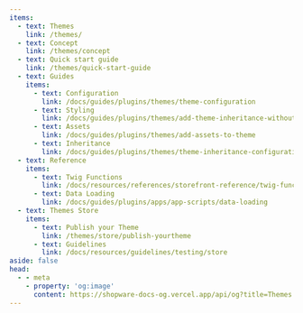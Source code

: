 ```yaml
---
items:
  - text: Themes
    link: /themes/
  - text: Concept
    link: /themes/concept
  - text: Quick start guide
    link: /themes/quick-start-guide
  - text: Guides
    items:
      - text: Configuration
        link: /docs/guides/plugins/themes/theme-configuration
      - text: Styling
        link: /docs/guides/plugins/themes/add-theme-inheritance-without-resources
      - text: Assets
        link: /docs/guides/plugins/themes/add-assets-to-theme
      - text: Inheritance
        link: /docs/guides/plugins/themes/theme-inheritance-configuration
  - text: Reference
    items:
      - text: Twig Functions
        link: /docs/resources/references/storefront-reference/twig-function-reference
      - text: Data Loading
        link: /docs/guides/plugins/apps/app-scripts/data-loading
  - text: Themes Store
    items:
      - text: Publish your Theme
        link: /themes/store/publish-yourtheme
      - text: Guidelines
        link: /docs/resources/guidelines/testing/store
aside: false
head:
  - - meta
    - property: 'og:image'
      content: https://shopware-docs-og.vercel.app/api/og?title=Themes
---
```


<SwagLanding image="/landing/themes.png">
    <template #title>Craft beautiful themes that inspire</template>
    <template #description>
        <p>Themes allow merchants transport their brand and identity. They are the way they present their products and services. Create a theme and sell it on the store, so merchants can use it in their stores.</p>
        <p>Shopware's theme system is based on [Twig.js](#) and an inheritance mechanism, so you can write individual themes without breaking Shopware's core functionalities.</p>
    </template>
    <template #ctas>
        <PageRef page="/docs/guides/plugins/themes/theme-base-guide.html" title="Start building a theme" />
    </template>
    <template #exposed>
        <SwagLandingCardList>
            <template #title>Starter guides</template>
            <template #description>
                The amount of topics to start with can be overwhelming. For that reason we have prepared a handful of step-by-step tutorials to follow along that make you familiar with some of our concepts:
            </template>
            <template #cards>
                <SwagLandingCard page="/docs/guides/plugins/themes/theme-configuration">
                    <template #title>Theme configuration</template>
                    <template #sub>Add options to your theme, so merchants can customize it to their needs.</template>
                </SwagLandingCard>
                <SwagLandingCard page="/docs/guides/plugins/themes/add-assets-to-theme">
                    <template #title>Add custom assets</template>
                    <template #sub>Learn how to add custom styles, scripts and assets to your theme.</template>
                </SwagLandingCard>
                <SwagLandingCard page="/docs/guides/plugins/themes/add-theme-inheritance">
                    <template #title>Theme inheritance</template>
                    <template #sub>Build a family of themes that inherit from each other, so you can focus on building a solid foundation for all your custom projects.</template>
                </SwagLandingCard>
            </template>
        </SwagLandingCardList>
    </template>
</SwagLanding>